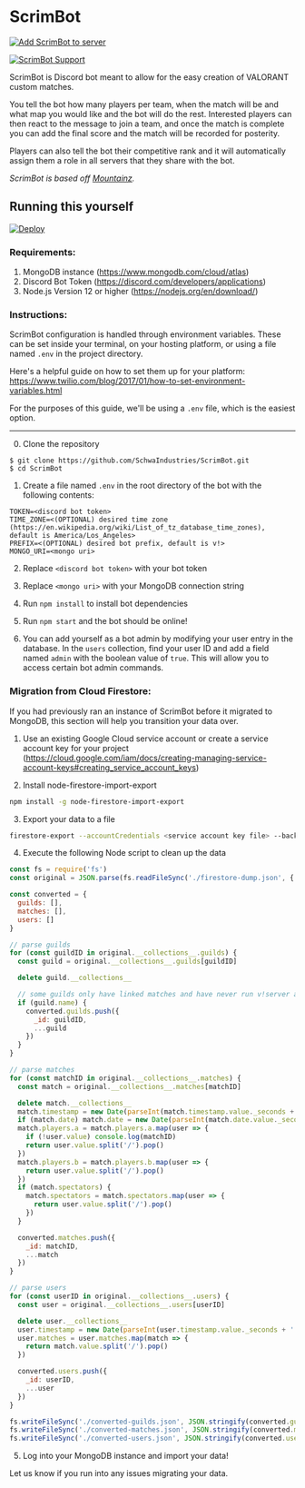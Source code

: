 # ScrimBot

[![Add ScrimBot to server](https://img.shields.io/static/v1?label=Add%20ScrimBot&message=to%20server&color=7289DA&logo=Discord&logoColor=white&style=flat-square)](https://discord.com/oauth2/authorize?client_id=715030981894995998&scope=bot&permissions=2432904272)

[![ScrimBot Support](https://img.shields.io/static/v1?label=ScrimBot%20Support&message=server&color=7289DA&logo=Discord&logoColor=white&style=flat-square)](https://discord.gg/hfFJxUG)




ScrimBot is Discord bot meant to allow for the easy creation of VALORANT custom matches.

 You tell the bot how many players per team, when the match will be and what map you would like and the bot will do the rest. Interested players can then react to the message to join a team, and once the match is complete you can add the final score and the match will be recorded for posterity.

 Players can also tell the bot their competitive rank and it will automatically assign them a role in all servers that they share with the bot.

_ScrimBot is based off [Mountainz](https://github.com/Kalissaac/Mountainz)._

## Running this yourself

[![Deploy](https://www.herokucdn.com/deploy/button.svg)](https://heroku.com/deploy)

### Requirements:
1. MongoDB instance (https://www.mongodb.com/cloud/atlas)
2. Discord Bot Token (https://discord.com/developers/applications)
3. Node.js Version 12 or higher (https://nodejs.org/en/download/)

### Instructions:
ScrimBot configuration is handled through environment variables. These can be set inside your terminal, on your hosting platform, or using a file named `.env` in the project directory.

Here's a helpful guide on how to set them up for your platform: https://www.twilio.com/blog/2017/01/how-to-set-environment-variables.html

For the purposes of this guide, we'll be using a `.env` file, which is the easiest option.

---
0. Clone the repository
```
$ git clone https://github.com/SchwaIndustries/ScrimBot.git
$ cd ScrimBot
```

1. Create a file named `.env` in the root directory of the bot with the following contents:
```
TOKEN=<discord bot token>
TIME_ZONE=<(OPTIONAL) desired time zone (https://en.wikipedia.org/wiki/List_of_tz_database_time_zones), default is America/Los_Angeles>
PREFIX=<(OPTIONAL) desired bot prefix, default is v!>
MONGO_URI=<mongo uri>
```

2. Replace `<discord bot token>` with your bot token

3. Replace `<mongo uri>` with your MongoDB connection string

6. Run `npm install` to install bot dependencies

7. Run `npm start` and the bot should be online!

8. You can add yourself as a bot admin by modifying your user entry in the database. In the `users` collection, find your user ID and add a field named `admin` with the boolean value of `true`. This will allow you to access certain bot admin commands.

### Migration from Cloud Firestore:
If you had previously ran an instance of ScrimBot before it migrated to MongoDB, this section will help you transition your data over.

1. Use an existing Google Cloud service account or create a service account key for your project (https://cloud.google.com/iam/docs/creating-managing-service-account-keys#creating_service_account_keys)

2. Install node-firestore-import-export
```sh
npm install -g node-firestore-import-export
```

3. Export your data to a file
```sh
firestore-export --accountCredentials <service account key file> --backupFile firestore-dump.json --prettyPrint
```

4. Execute the following Node script to clean up the data
```js
const fs = require('fs')
const original = JSON.parse(fs.readFileSync('./firestore-dump.json', { encoding: 'utf8' }))

const converted = {
  guilds: [],
  matches: [],
  users: []
}

// parse guilds
for (const guildID in original.__collections__.guilds) {
  const guild = original.__collections__.guilds[guildID]

  delete guild.__collections__

  // some guilds only have linked matches and have never run v!server add
  if (guild.name) {
    converted.guilds.push({
      _id: guildID,
      ...guild
    })
  }
}

// parse matches
for (const matchID in original.__collections__.matches) {
  const match = original.__collections__.matches[matchID]

  delete match.__collections__
  match.timestamp = new Date(parseInt(match.timestamp.value._seconds + '' + match.timestamp.value._nanoseconds.toString().slice(0, 3)))
  if (match.date) match.date = new Date(parseInt(match.date.value._seconds + '000'))
  match.players.a = match.players.a.map(user => {
    if (!user.value) console.log(matchID)
    return user.value.split('/').pop()
  })
  match.players.b = match.players.b.map(user => {
    return user.value.split('/').pop()
  })
  if (match.spectators) {
    match.spectators = match.spectators.map(user => {
      return user.value.split('/').pop()
    })
  }

  converted.matches.push({
    _id: matchID,
    ...match
  })
}

// parse users
for (const userID in original.__collections__.users) {
  const user = original.__collections__.users[userID]

  delete user.__collections__
  user.timestamp = new Date(parseInt(user.timestamp.value._seconds + '' + user.timestamp.value._nanoseconds.toString().slice(0, 3)))
  user.matches = user.matches.map(match => {
    return match.value.split('/').pop()
  })

  converted.users.push({
    _id: userID,
    ...user
  })
}

fs.writeFileSync('./converted-guilds.json', JSON.stringify(converted.guilds))
fs.writeFileSync('./converted-matches.json', JSON.stringify(converted.matches))
fs.writeFileSync('./converted-users.json', JSON.stringify(converted.users))
```

5. Log into your MongoDB instance and import your data!

Let us know if you run into any issues migrating your data.
